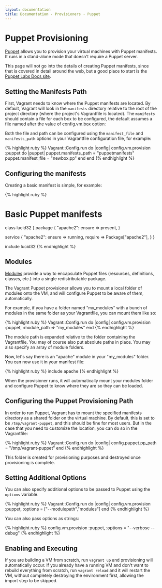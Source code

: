 ```yaml
---
layout: documentation
title: Documentation - Provisioners - Puppet
---
```

# Puppet Provisioning

[Puppet](http://www.puppetlabs.com/puppet) allows you to provision your virtual machines with Puppet manifests.  It
runs in a stand-alone mode that doesn't require a Puppet server.

This page will not go into the details of creating Puppet manifests, since that
is covered in detail around the web, but a good place to start is the [Puppet Labs Docs site](http://docs.puppetlabs.com).

## Setting the Manifests Path

First, Vagrant needs to know where the Puppet manifests are located. By default, Vagrant will
look in the `manifests` directory relative to the root of the project directory (where
the project's Vagrantfile is located). The `manifests` should contain a file for each box to be configured,
the default assumes a file named after the value of config.vm.box option:

Both the file and path can be configured using the `manifest_file` and `manifests_path` options in your
Vagrantfile configuration file, for example:

{% highlight ruby %}
Vagrant::Config.run do |config|
  config.vm.provision :puppet do |puppet|
    puppet.manifests_path = "puppetmanifests"
    puppet.manifest_file = "newbox.pp"
  end
end
{% endhighlight %}

## Configuring the manifests

Creating a basic manifest is simple, for example:

{% highlight ruby %}
# Basic Puppet manifests

class lucid32 {
  package { "apache2":
    ensure => present,
  }

  service { "apache2":
    ensure => running,
    require => Package["apache2"],
  }
}

include lucid32
{% endhighlight %}

## Modules

[Modules](http://docs.puppetlabs.com/guides/modules.html) provide a way to encapsulate
Puppet files (resources, definitions, classes, etc.) into a single redistributable
package.

The Vagrant Puppet provisioner allows you to mount a local folder of modules
onto the VM, and will configure Puppet to be aware of them, automatically.

For example, if you have a folder named "my_modules" with a bunch of modules
in the same folder as your Vagrantfile, you can mount them like so:

{% highlight ruby %}
Vagrant::Config.run do |config|
  config.vm.provision :puppet, :module_path => "my_modules"
end
{% endhighlight %}

The module path is expanded relative to the folder containing the Vagrantfile.
You may of course also put absolute paths in place. You may also specify an array
of module folders.

Now, let's say there is an "apache" module in your "my_modules" folder. You can
now use it in your manifest file:

{% highlight ruby %}
include apache
{% endhighlight %}

When the provisioner runs, it will automatically mount your modules folder and
configure Puppet to know where they are so they can be loaded.

## Configuring the Puppet Provisioning Path

In order to run Puppet, Vagrant has to mount the specified manifests directory as a
shared folder on the virtual machine. By default, this is set to be `/tmp/vagrant-puppet`,
and this should be fine for most users. But in the case that you need to customize
the location, you can do so in the Vagrantfile:

{% highlight ruby %}
Vagrant::Config.run do |config|
  config.puppet.pp_path = "/tmp/vagrant-puppet"
end
{% endhighlight %}

This folder is created for provisioning purposes and destroyed once provisioning
is complete.

## Setting Additional Options

You can also specify additional options to be passed to Puppet using the `options` variable.

{% highlight ruby %}
Vagrant::Config.run do |config|
  config.vm.provision :puppet, :options = ["--modulepath","modules"]
end
{% endhighlight %}

You can also pass options as strings:

{% highlight ruby %}
  config.vm.provision :puppet, :options = "--verbose --debug"
{% endhighlight %}

## Enabling and Executing

If you are building a VM from scratch, run `vagrant up` and provisioning
will automatically occur. If you already have a running VM and don't want to rebuild
everything from scratch, run `vagrant reload` and it will restart the VM, without completely
destroying the environment first, allowing the import step to be skipped.

